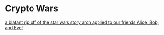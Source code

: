 # Crypto Wars

[a blatant rip off of the star wars story arch applied to our friends Alice, Bob, and Eve!](https://github.com/burrrata/the_cryptoeconomics_cookbook/blob/master/src/intro.md)

